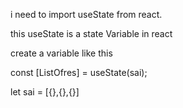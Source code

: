 i need to import useState from react.

this useState is a state Variable in react

create a variable like this

const [ListOfres] = useState(sai);

let sai = [{},{},{}]

